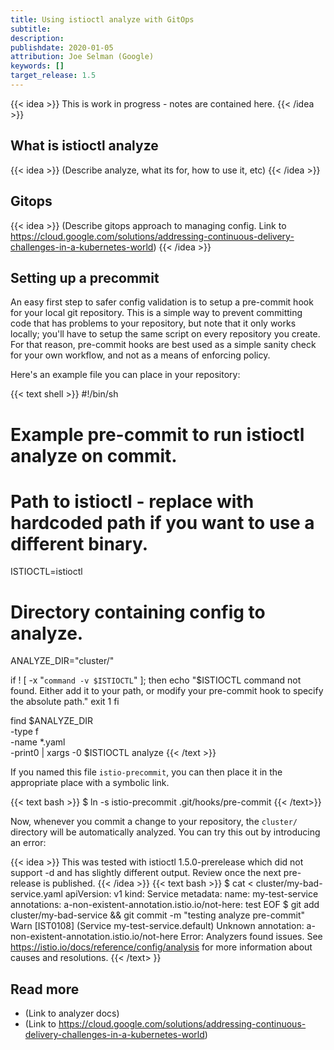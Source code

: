 ```yaml
---
title: Using istioctl analyze with GitOps
subtitle: 
description: 
publishdate: 2020-01-05
attribution: Joe Selman (Google)
keywords: []
target_release: 1.5
---
```


{{< idea >}}
This is work in progress - notes are contained here.
{{< /idea >}}


## What is istioctl analyze
{{< idea >}}
(Describe analyze, what its for, how to use it, etc)
{{< /idea >}}

## Gitops
{{< idea >}}
(Describe gitops approach to managing config. Link to https://cloud.google.com/solutions/addressing-continuous-delivery-challenges-in-a-kubernetes-world)
{{< /idea >}}

## Setting up a precommit

An easy first step to safer config validation is to setup a pre-commit hook for
your local git repository. This is a simple way to prevent committing code that
has problems to your repository, but note that it only works locally; you'll
have to setup the same script on every repository you create. For that reason,
pre-commit hooks are best used as a simple sanity check for your own workflow,
and not as a means of enforcing policy.

Here's an example file you can place in your repository:

{{< text shell >}}
#!/bin/sh
#
# Example pre-commit to run istioctl analyze on commit.

# Path to istioctl - replace with hardcoded path if you want to use a different binary.
ISTIOCTL=istioctl
# Directory containing config to analyze.
ANALYZE_DIR="cluster/"

if ! [ -x "`command -v $ISTIOCTL`" ]; then
    echo "$ISTIOCTL command not found. Either add it to your path, or modify your pre-commit hook to specify the absolute path."
    exit 1
fi

find $ANALYZE_DIR \
    -type f \
    -name \*.yaml \
    -print0 | xargs -0 $ISTIOCTL analyze
{{< /text >}}

If you named this file `istio-precommit`, you can then place it in the appropriate place with a symbolic link.

{{< text bash >}}
$ ln -s istio-precommit .git/hooks/pre-commit
{{< /text>}}

Now, whenever you commit a change to your repository, the `cluster/` directory will be automatically analyzed. You can try this out by introducing an error:

{{< idea >}}
This was tested with istioctl 1.5.0-prerelease which did not support -d and has slightly different output. Review once the next pre-release is published.
{{< /idea >}}
{{< text bash >}}
$ cat <<EOF > cluster/my-bad-service.yaml
apiVersion: v1
kind: Service
metadata:
  name: my-test-service
  annotations:
    a-non-existent-annotation.istio.io/not-here: test
EOF
$ git add cluster/my-bad-service && git commit -m "testing analyze pre-commit"
Warn [IST0108] (Service my-test-service.default) Unknown annotation: a-non-existent-annotation.istio.io/not-here
Error: Analyzers found issues.
See https://istio.io/docs/reference/config/analysis for more information about causes and resolutions.
{{< /text> }}
## Read more
* (Link to analyzer docs)
* (Link to https://cloud.google.com/solutions/addressing-continuous-delivery-challenges-in-a-kubernetes-world)
